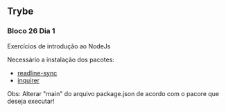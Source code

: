 <h2> Trybe </h2>

<h3>Bloco 26 Dia 1</h3>

<p>Exercícios de introdução ao NodeJs</p>

<p>Necessário a instalação dos pacotes:</p>
<ul>
 <li><a href="https://www.npmjs.com/package/readline-sync">readline-sync</a></li>
 <li><a href="https://www.npmjs.com/package/inquirer">inquirer</a></li>
</ul>

<p> Obs:  Alterar "main" do arquivo package.json de acordo com o pacore que deseja executar! <p>
